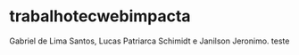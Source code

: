 # trabalhotecwebimpacta
Gabriel de Lima Santos, Lucas Patriarca Schimidt e Janilson Jeronimo.
teste

